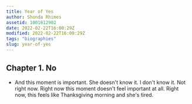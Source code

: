 ```yaml
---
title: Year of Yes
author: Shonda Rhimes
assetid: 1001812902
date: 2022-02-22T16:00:29Z
modified: 2022-02-22T16:00:29Z
tags: "biographies"
slug: year-of-yes
---
```


## Chapter 1. No

*  And this moment is important.
   She doesn't know it. I don't know it. Not right now. Right now this moment doesn't feel important at all. Right now, this feels like Thanksgiving morning and she's tired.

